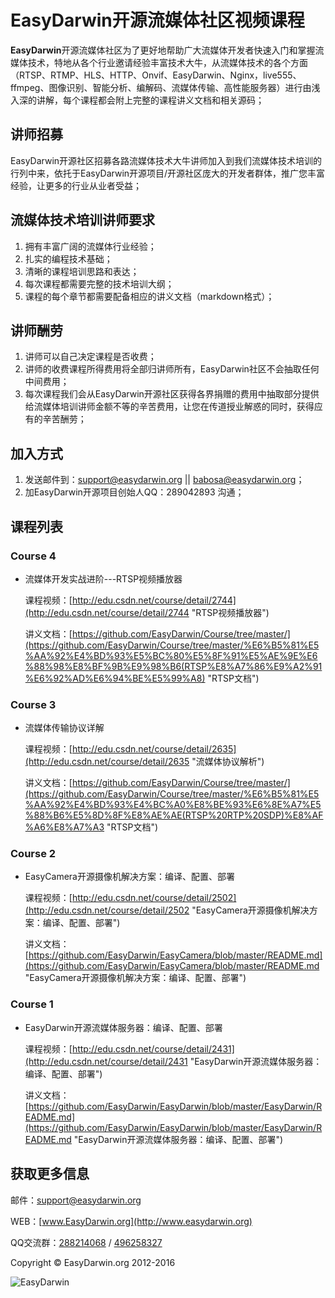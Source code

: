 # EasyDarwin开源流媒体社区视频课程 #

**EasyDarwin**开源流媒体社区为了更好地帮助广大流媒体开发者快速入门和掌握流媒体技术，特地从各个行业邀请经验丰富技术大牛，从流媒体技术的各个方面（RTSP、RTMP、HLS、HTTP、Onvif、EasyDarwin、Nginx，live555、ffmpeg、图像识别、智能分析、编解码、流媒体传输、高性能服务器）进行由浅入深的讲解，每个课程都会附上完整的课程讲义文档和相关源码；

## 讲师招募 ##

EasyDarwin开源社区招募各路流媒体技术大牛讲师加入到我们流媒体技术培训的行列中来，依托于EasyDarwin开源项目/开源社区庞大的开发者群体，推广您丰富经验，让更多的行业从业者受益；


## 流媒体技术培训讲师要求 ##

1. 拥有丰富广阔的流媒体行业经验；
2. 扎实的编程技术基础；
3. 清晰的课程培训思路和表达；
4. 每次课程都需要完整的技术培训大纲；
5. 课程的每个章节都需要配备相应的讲义文档（markdown格式）；


## 讲师酬劳 ##

1. 讲师可以自己决定课程是否收费；
2. 讲师的收费课程所得费用将全部归讲师所有，EasyDarwin社区不会抽取任何中间费用；
3. 每次课程我们会从EasyDarwin开源社区获得各界捐赠的费用中抽取部分提供给流媒体培训讲师金额不等的辛苦费用，让您在传道授业解惑的同时，获得应有的辛苦酬劳；

## 加入方式 ##

1. 发送邮件到：support@easydarwin.org || babosa@easydarwin.org；
2. 加EasyDarwin开源项目创始人QQ：289042893 沟通；


## 课程列表 ##

### Course 4 ###

- 流媒体开发实战进阶---RTSP视频播放器
	
	课程视频：[http://edu.csdn.net/course/detail/2744](http://edu.csdn.net/course/detail/2744 "RTSP视频播放器")
	
	讲义文档：[https://github.com/EasyDarwin/Course/tree/master/](https://github.com/EasyDarwin/Course/tree/master/%E6%B5%81%E5%AA%92%E4%BD%93%E5%BC%80%E5%8F%91%E5%AE%9E%E6%88%98%E8%BF%9B%E9%98%B6(RTSP%E8%A7%86%E9%A2%91%E6%92%AD%E6%94%BE%E5%99%A8) "RTSP文档")

### Course 3 ###

- 流媒体传输协议详解
	
	课程视频：[http://edu.csdn.net/course/detail/2635](http://edu.csdn.net/course/detail/2635 "流媒体协议解析")
	
	讲义文档：[https://github.com/EasyDarwin/Course/tree/master/](https://github.com/EasyDarwin/Course/tree/master/%E6%B5%81%E5%AA%92%E4%BD%93%E4%BC%A0%E8%BE%93%E6%8E%A7%E5%88%B6%E5%8D%8F%E8%AE%AE(RTSP%20RTP%20SDP)%E8%AF%A6%E8%A7%A3 "RTSP文档")

### Course 2 ###

- EasyCamera开源摄像机解决方案：编译、配置、部署
	
	课程视频：[http://edu.csdn.net/course/detail/2502](http://edu.csdn.net/course/detail/2502 "EasyCamera开源摄像机解决方案：编译、配置、部署")
	
	讲义文档：[https://github.com/EasyDarwin/EasyCamera/blob/master/README.md](https://github.com/EasyDarwin/EasyCamera/blob/master/README.md "EasyCamera开源摄像机解决方案：编译、配置、部署")

### Course 1 ###

- EasyDarwin开源流媒体服务器：编译、配置、部署
	
	课程视频：[http://edu.csdn.net/course/detail/2431](http://edu.csdn.net/course/detail/2431 "EasyDarwin开源流媒体服务器：编译、配置、部署")
	
	讲义文档：[https://github.com/EasyDarwin/EasyDarwin/blob/master/EasyDarwin/README.md](https://github.com/EasyDarwin/EasyDarwin/blob/master/EasyDarwin/README.md "EasyDarwin开源流媒体服务器：编译、配置、部署")


## 获取更多信息 ##

邮件：[support@easydarwin.org](mailto:support@easydarwin.org) 

WEB：[www.EasyDarwin.org](http://www.easydarwin.org)

QQ交流群：[288214068](http://jq.qq.com/?_wv=1027&k=2Dlyhr7 "EasyDarwin交流群1") / [496258327](http://jq.qq.com/?_wv=1027&k=2Hyz2ea "EasyDarwin交流群2")

Copyright &copy; EasyDarwin.org 2012-2016

![EasyDarwin](http://www.easydarwin.org/skin/easydarwin/images/wx_qrcode.jpg)
